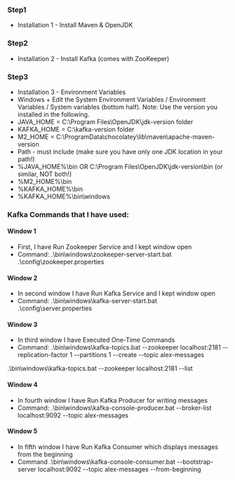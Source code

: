 ### Step1
- Installation 1 - Install Maven & OpenJDK
### Step2
- Installation 2 - Install Kafka (comes with ZooKeeper)
### Step3
- Installation 3 - Environment Variables
-  Windows + Edit the System Environment Variables / Environment Variables / System variables (bottom half). Note:  Use the version you installed in the following. 
- JAVA_HOME = C:\Program Files\OpenJDK\jdk-version folder
- KAFKA_HOME =  C:\kafka-version folder
- M2_HOME = C:\ProgramData\chocolatey\lib\maven\apache-maven-version
- Path - must include (make sure you have only one JDK location in your path!)
- %JAVA_HOME%\bin OR C:\Program Files\OpenJDK\jdk-version\bin (or similar, NOT both!)
- %M2_HOME%\bin
- %KAFKA_HOME%\bin
- %KAFKA_HOME%\bin\windows
### Kafka Commands that I have used:
#### Window 1 
- First, I have Run Zookeeper Service and I kept window open
- Command:
.\bin\windows\zookeeper-server-start.bat .\config\zookeeper.properties
#### Window 2
- In second window I have Run Kafka Service and I kept window open
- Command:
 .\bin\windows\kafka-server-start.bat .\config\server.properties
#### Window 3
- In third window I have Executed One-Time Commands 
- Command:
.\bin\windows\kafka-topics.bat --zookeeper localhost:2181 --replication-factor 1 --partitions 1 --create --topic alex-messages

.\bin\windows\kafka-topics.bat --zookeeper localhost:2181 --list

#### Window 4
- In fourth window I have Run Kafka Producer for writing messages
- Command:
.\bin\windows\kafka-console-producer.bat --broker-list localhost:9092 --topic alex-messages
#### Window 5
- In fifth window I have  Run Kafka Consumer which displays messages from the beginning
- Command
.\bin\windows\kafka-console-consumer.bat --bootstrap-server localhost:9092 --topic alex-messages --from-beginning

